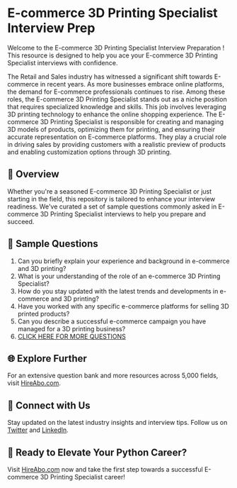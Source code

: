 # E-commerce 3D Printing Specialist Interview Prep

Welcome to the E-commerce 3D Printing Specialist Interview Preparation ! This resource is designed to help you ace your E-commerce 3D Printing Specialist interviews with confidence.

The Retail and Sales industry has witnessed a significant shift towards E-commerce in recent years. As more businesses embrace online platforms, the demand for E-commerce professionals continues to rise. Among these roles, the E-commerce 3D Printing Specialist stands out as a niche position that requires specialized knowledge and skills. This job involves leveraging 3D printing technology to enhance the online shopping experience. The E-commerce 3D Printing Specialist is responsible for creating and managing 3D models of products, optimizing them for printing, and ensuring their accurate representation on E-commerce platforms. They play a crucial role in driving sales by providing customers with a realistic preview of products and enabling customization options through 3D printing.

## 🚀 Overview

Whether you're a seasoned E-commerce 3D Printing Specialist or just starting in the field, this repository is tailored to enhance your interview readiness. We've curated a set of sample questions commonly asked in E-commerce 3D Printing Specialist interviews to help you prepare and succeed.

## 📝 Sample Questions

1. Can you briefly explain your experience and background in e-commerce and 3D printing?
2. What is your understanding of the role of an e-commerce 3D Printing Specialist?
3. How do you stay updated with the latest trends and developments in e-commerce and 3D printing?
4. Have you worked with any specific e-commerce platforms for selling 3D printed products?
5. Can you describe a successful e-commerce campaign you have managed for a 3D printing business?
6. [CLICK HERE FOR MORE QUESTIONS](https://hireabo.com/job/22_2_38/Ecommerce%203D%20Printing%20Specialist)

## 🌐 Explore Further

For an extensive question bank and more resources across 5,000 fields, visit [HireAbo.com](https://www.hireabo.com).

## 📱 Connect with Us

Stay updated on the latest industry insights and interview tips. Follow us on [Twitter](https://twitter.com/hireabo) and [LinkedIn](https://www.linkedin.com/in/hire-abo-3609972a8/).

## 🚀 Ready to Elevate Your Python Career?

Visit [HireAbo.com](https://www.hireabo.com) now and take the first step towards a successful E-commerce 3D Printing Specialist career!